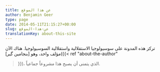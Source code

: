 ```yaml
---
title: عن هذا الموقع
author: Benjamin Geer
type: page
date: 2014-05-11T21:15:27+00:00
slug: عن-هذا-الموقع
translationKey: about-this-site
---
```


تركز هذه المدونة على سوسيولوجيا الاستقلالية واستقلالية السوسيولوجيا. هناك الآن
مؤلف واحد، وهو [بنجامين گير]({{<
ref "about-the-author"
>}})، الذي يتمنى أن يصبح هذا
مشروعاً جماعياً.
